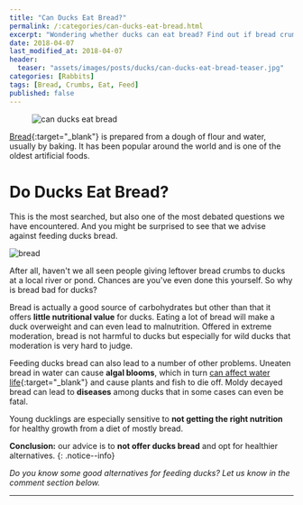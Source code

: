 ```yaml
---
title: "Can Ducks Eat Bread?"
permalink: /:categories/can-ducks-eat-bread.html
excerpt: "Wondering whether ducks can eat bread? Find out if bread crumbs are healthy for ducks."
date: 2018-04-07
last_modified_at: 2018-04-07
header:
  teaser: "assets/images/posts/ducks/can-ducks-eat-bread-teaser.jpg"
categories: [Rabbits]
tags: [Bread, Crumbs, Eat, Feed]
published: false
---
```


<figure>
  <img src="{{ site.url }}/assets/images/posts/ducks/can-ducks-eat-bread.jpg" alt="can ducks eat bread" class="title-banner">
</figure>

[Bread](https://en.wikipedia.org/wiki/Bread){:target="_blank"} is prepared from a dough of flour and water, usually by baking. It has been popular around the world and is one of the oldest artificial foods.

# Do Ducks Eat Bread?

This is the most searched, but also one of the most debated questions we have encountered. And you might be surprised to see that we advise against feeding ducks bread.

<img src="{{ site.url }}/assets/images/posts/food/bread.jpg" alt="bread" class="align-right">

After all, haven't we all seen people giving leftover bread crumbs to ducks at a local river or pond. Chances are you've even done this yourself. So why is bread bad for ducks?

Bread is actually a good source of carbohydrates but other than that it offers **little nutritional value** for ducks. Eating a lot of bread will make a duck overweight and can even lead to malnutrition. Offered in extreme moderation, bread is not harmful to ducks but especially for wild ducks that moderation is very hard to judge.

Feeding ducks bread can also lead to a number of other problems. Uneaten bread in water can cause **algal blooms**, which in turn [can affect water life](https://en.wikipedia.org/wiki/Algal_bloom#Freshwater_algal_blooms){:target="_blank"} and cause plants and fish to die off. Moldy decayed bread can lead to **diseases** among ducks that in some cases can even be fatal.

Young ducklings are especially sensitive to **not getting the right nutrition** for healthy growth from a diet of mostly bread.

**Conclusion:** our advice is to **not offer ducks bread** and opt for healthier alternatives.
{: .notice--info}

_Do you know some good alternatives for feeding ducks? Let us know in the comment section below._

---
